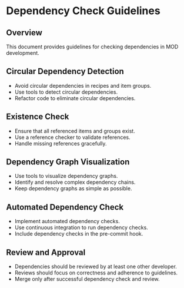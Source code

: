 # Dependency Check Guidelines

## Overview

This document provides guidelines for checking dependencies in MOD development.

## Circular Dependency Detection

- Avoid circular dependencies in recipes and item groups.
- Use tools to detect circular dependencies.
- Refactor code to eliminate circular dependencies.

## Existence Check

- Ensure that all referenced items and groups exist.
- Use a reference checker to validate references.
- Handle missing references gracefully.

## Dependency Graph Visualization

- Use tools to visualize dependency graphs.
- Identify and resolve complex dependency chains.
- Keep dependency graphs as simple as possible.

## Automated Dependency Check

- Implement automated dependency checks.
- Use continuous integration to run dependency checks.
- Include dependency checks in the pre-commit hook.

## Review and Approval

- Dependencies should be reviewed by at least one other developer.
- Reviews should focus on correctness and adherence to guidelines.
- Merge only after successful dependency check and review.